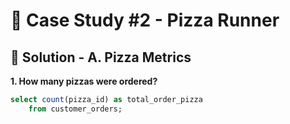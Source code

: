 # 🍕 Case Study #2 - Pizza Runner

## 🍝 Solution - A. Pizza Metrics

**1. How many pizzas were ordered?**

````sql
select count(pizza_id) as total_order_pizza
	from customer_orders;
````

